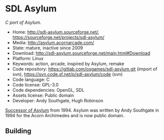 # SDL Asylum

_C port of Asylum._

- Home: http://sdl-asylum.sourceforge.net/, https://sourceforge.net/projects/sdl-asylum/
- Media: http://asylum.acornarcade.com/
- State: mature, inactive since 2009
- Download: http://sdl-asylum.sourceforge.net/main.html#Download
- Platform: Linux
- Keywords: action, arcade, inspired by Asylum, remake
- Code repository: https://gitlab.com/osgames/sdl-asylum.git (import of svn), https://svn.code.sf.net/p/sdl-asylum/code (svn)
- Code language: C
- Code license: GPL-3.0
- Code dependencies: OpenGL, SDL
- Assets license: Public domain
- Developer: Andy Southgate, Hugh Robinson

[Successor of Asylum](http://asylum.acornarcade.com/) from 1994.
Asylum was written by Andy Southgate in 1994 for the Acorn Archimedes and is now public domain.

## Building
